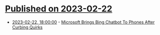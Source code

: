 # [Published on 2023-02-22](index.md)

* [2023-02-22, 18:00:00](https://slashdot.org/story/23/02/22/1614209/microsoft-brings-bing-chatbot-to-phones-after-curbing-quirks?utm_source=rss1.0mainlinkanon&utm_medium=feed) - [Microsoft Brings Bing Chatbot To Phones After Curbing Quirks](https://slashdot.org/story/23/02/22/1614209/microsoft-brings-bing-chatbot-to-phones-after-curbing-quirks?utm_source=rss1.0mainlinkanon&utm_medium=feed)
